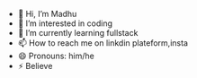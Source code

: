 - 👋 Hi, I’m Madhu
- 👀 I’m interested in coding
- 🌱 I’m currently learning fullstack
- 📫 How to reach me on linkdin plateform,insta
- 😄 Pronouns: him/he
- ⚡ Believe 

<!---
madhug17/madhug17 is a ✨ special ✨ repository because its `README.md` (this file) appears on your GitHub profile.
You can click the Preview link to take a look at your changes.
--->
